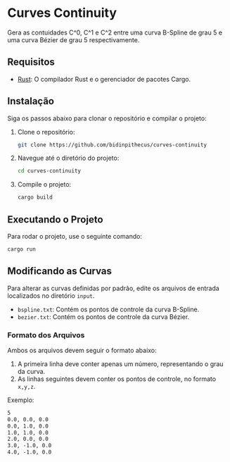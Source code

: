# Curves Continuity

Gera as contuidades C^0, C^1 e C^2 entre uma curva B-Spline de grau 5 e uma curva Bézier de grau 5 respectivamente.

## Requisitos

- [Rust](https://www.rust-lang.org/tools/install): O compilador Rust e o gerenciador de pacotes Cargo.

## Instalação

Siga os passos abaixo para clonar o repositório e compilar o projeto:

1. Clone o repositório:
    ```sh
    git clone https://github.com/bidinpithecus/curves-continuity
    ```

2. Navegue até o diretório do projeto:
    ```sh
    cd curves-continuity
    ```

3. Compile o projeto:
    ```sh
    cargo build
    ```

## Executando o Projeto

Para rodar o projeto, use o seguinte comando:

```sh
cargo run
```

## Modificando as Curvas

Para alterar as curvas definidas por padrão, edite os arquivos de entrada localizados no diretório `input`.

- `bspline.txt`: Contém os pontos de controle da curva B-Spline.
- `bezier.txt`: Contém os pontos de controle da curva Bézier.

### Formato dos Arquivos

Ambos os arquivos devem seguir o formato abaixo:

1. A primeira linha deve conter apenas um número, representando o grau da curva.
2. As linhas seguintes devem conter os pontos de controle, no formato `x,y,z`.

Exemplo:

```txt
5
0.0, 0.0, 0.0
0.0, 1.0, 0.0
1.0, 1.0, 0.0
2.0, 0.0, 0.0
3.0, -1.0, 0.0
4.0, -1.0, 0.0
```

